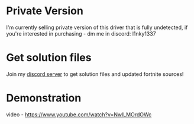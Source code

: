 
# Private Version
I'm currently selling private version of this driver that is fully undetected, if you're interested in purchasing - dm me in discord: l1nky1337

# Get solution files
Join my [discord server](https://bit.ly/3UZJ92L) to get solution files and updated fortnite sources!

# Demonstration
video - https://www.youtube.com/watch?v=NwlLMOrdOWc

